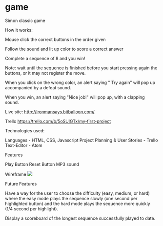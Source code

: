 # game
Simon classic game

How it works:

Mouse click the correct buttons in the order given

Follow the sound and lit up color to score a correct answer

Complete a sequence of 8 and you win!

Note: wait until the sequence is finished before you start pressing again the buttons, or it may not register the move.

When you click on the wrong color, an alert saying " Try again" will pop up accompanied by a defeat sound.

When you win, an alert saying "Nice job!" will pop up, with a clapping sound.

Live site:
http://ironmansays.bitballoon.com/

Trello
https://trello.com/b/5oSUlGTx/my-first-project

Technologies used:

Languages - HTML, CSS, Javascript
Project Planning & User Stories - Trello
Text-Editor - Atom

Features

Play Button
Reset Button
MP3 sound

Wireframe
![](https://github.com/ramata/game/blob/master/IMG_0286.jpg?raw=true)

Future Features

Have a way for the user to choose the difficulty (easy, medium, or hard) where the easy mode plays the sequence slowly (one second per highlighted button) and the hard mode plays the sequence more quickly (1/4 second per highlight).

Display a scoreboard of the longest sequence successfully played to date.
